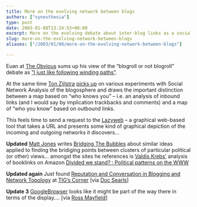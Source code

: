 ```yaml
---
title: More on the evolving network between blogs
authors: ["synesthesia"]
type: post
date: 2003-01-08T13:24:53+00:00
excerpt: More on the evolving debate about inter-blog links as a social network and a lazyweb request for a web-based tool to present a grpahical analysis of the incoming and outgoing links networks from a page...
slug: more-on-the-evolving-network-between-blogs 
aliases: ["/2003/01/08/more-on-the-evolving-network-between-blogs"]

---
```

Euan at [The Obvious][1] sums up his view of the &#8220;blogroll or not blogroll&#8221; debate as [&#8220;I just like following winding paths&#8221;][2]. 

At the same time [Ton Zijlstra][3] [picks up][4] on various experiments with Social Network Analysis of the blogosphere and draws the important distinction between a map based on &#8220;who knows you&#8221; &#8211; i.e. an analysis of inbound links (and I would say by implication trackbacks and comments) and a map of &#8220;who you know&#8221; based on outbound links. 

This feels time to send a request to the [Lazyweb][5] &#8211; a graphical web-based tool that takes a URL and presents some kind of graphical depiction of the incoming and outgoing networks it discovers&#8230;

**Updated** [Matt Jones][6] writes [Bridging The Bubbles][7] about similar ideas applied to finding the bridiging points between clusters of particular political (or other) views&#8230; amongst the sites he references is [Valdis Krebs&#8217;][8] analysis of booklinks on Amazon [Divided we stand? : Political patterns on the WWW][9]

**Updated again** Just found [Reputation and Conversation in Blogging and Network Topology][10] at [TIG&#8217;s Corner][11] [via [Doc Searls][12]]

**Update 3** [GoogleBrowser][13] looks like it might be part of the way there in terms of the display&#8230;. [via [Ross Mayfield][14]]

 [1]: https://www.theobviousblog.net/blog/
 [2]: https://www.theobviousblog.net/blog/archives/000323.html#000323 "The Obvious?: I just like following winding paths"
 [3]: https://interdependent.blogspot.com/
 [4]: https://interdependent.blogspot.com/2002_12_29_interdependent_archive.html#86871286
 [5]: https://www.lazyweb.org/
 [6]: https://www.blackbeltjones.com/work/index.html
 [7]: https://www.blackbeltjones.com/work/mt/archives/000484.html
 [8]: https://www.orgnet.com/index.html
 [9]: https://www.orgnet.com/leftright.html
 [10]: https://tig.nareau.com/2003/01/03.html#a345
 [11]: https://tig.nareau.com/
 [12]: https://doc.weblogs.com/
 [13]: https://www.touchgraph.com/TGGoogleBrowser.html
 [14]: https://radio.weblogs.com/0114726/